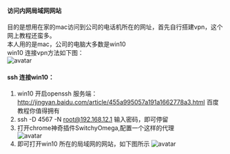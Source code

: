 #### 访问内网局域网网站
目的是想用在家的mac访问到公司的电话机所在的网址，首先自行搭建vpn，这个网上教程还蛮多。   
本人用的是mac，公司的电脑大多数是win10  
win10 连接vpn方法如下图：  
![avatar](https://blog.hexiefamily.xin/assets/ssh3.png)  
#### ssh 连接win10：   
1. win10 开启openssh 服务端：http://jingyan.baidu.com/article/455a995057a191a1662778a3.html 百度教程你值得拥有  
2. ssh -D 4567 -N root@192.168.12.1 输入密码，即可停留   
3. 打开chrome神奇插件SwitchyOmega,配置一个这样的代理  
![avatar](https://blog.hexiefamily.xin/assets/ssh1.png)
4. 即可打开win10 所在的局域网的网站，如下图所示
![avatar](https://blog.hexiefamily.xin/assets/ssh2.png)